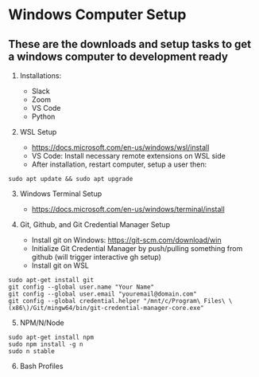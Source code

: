# Windows Computer Setup

## These are the downloads and setup tasks to get a windows computer to development ready

1) Installations:
    - Slack
    - Zoom
    - VS Code
    - Python

2) WSL Setup
    - https://docs.microsoft.com/en-us/windows/wsl/install
    - VS Code: Install necessary remote extensions on WSL side 
    - After installation, restart computer, setup a user then:
~~~
sudo apt update && sudo apt upgrade
~~~

3) Windows Terminal Setup
    - https://docs.microsoft.com/en-us/windows/terminal/install

4) Git, Github, and Git Credential Manager Setup
    - Install git on Windows: https://git-scm.com/download/win
    - Initialize Git Credential Manager by push/pulling something from github (will trigger interactive gh setup)
    - Install git on WSL
~~~
sudo apt-get install git
git config --global user.name "Your Name"
git config --global user.email "youremail@domain.com"
git config --global credential.helper "/mnt/c/Program\ Files\ \(x86\)/Git/mingw64/bin/git-credential-manager-core.exe"
~~~

5) NPM/N/Node
~~~
sudo apt-get install npm
sudo npm install -g n
sudo n stable
~~~

6) Bash Profiles


